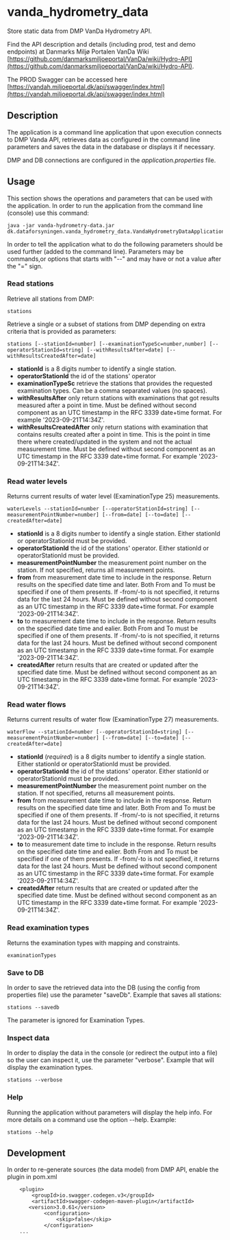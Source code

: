 # vanda_hydrometry_data

Store static data from DMP VanDa Hydrometry API.

Find the API description and details (including prod, test and demo endpoints) at Danmarks Miljø Portalen VanDa Wiki [https://github.com/danmarksmiljoeportal/VanDa/wiki/Hydro-API](https://github.com/danmarksmiljoeportal/VanDa/wiki/Hydro-API).

The PROD Swagger can be accessed here [https://vandah.miljoeportal.dk/api/swagger/index.html](https://vandah.miljoeportal.dk/api/swagger/index.html)

## Description

The application is a command line application that upon execution connects to DMP Vanda API, retrieves data as configured in the command line parameters and saves the data in the database or displays it if necessary.

DMP and DB connections are configured in the  _application.properties_ file. 

## Usage
This section shows the operations and parameters that can be used with the application. In order to run the application from the command line (console) use this command:

	java -jar vanda-hydrometry-data.jar dk.dataforsyningen.vanda_hydrometry_data.VandaHydrometryDataApplication
	
In order to tell the application what to do the following parameters should be used further (added to the command line). Parameters may be commands,or options that starts with "--" and may have or not a value after the "=" sign.

### Read stations

Retrieve all stations from DMP:

	stations
	
Retrieve a single or a subset of stations from DMP depending on extra criteria that is provided as parameters:

	stations [--stationId=number] [--examinationTypeSc=number,number] [--operatorStationId=string] [--withResultsAfter=date] [--withResultsCreatedAfter=date]
	
* **stationId** is a 8 digits number to identify a single station.
* **operatorStationId** the id of the stations' operator
* **examinationTypeSc** retrieve the stations that provides the requested examination types. Can be a comma separated values (no spaces).
* **withResultsAfter** only return stations with examinations that got results measured after a point in time. Must be defined without second component as an UTC timestamp in the RFC 3339 date+time format. For example '2023-09-21T14:34Z'.
* **withResultsCreatedAfter** only return stations with examination that contains results created after a point in time. This is the point in time there where created/updated in the system and not the actual measurement time. Must be defined without second component as an UTC timestamp in the RFC 3339 date+time format. For example '2023-09-21T14:34Z'.

### Read water levels

Returns current results of water level (ExaminationType 25) measurements.

	waterLevels --stationId=number [--operatorStationId=string] [--measurementPointNumber=number] [--from=date] [--to=date] [--createdAfter=date]
	
* **stationId** is a 8 digits number to identify a single station. Either stationId or operatorStationId must be provided.
* **operatorStationId** the id of the stations' operator. Either stationId or operatorStationId must be provided.
* **measurementPointNumber** the measurement point number on the station. If not specified, returns all measurement points.
* **from** from measurement date time to include in the response. Return results on the specified date time and later. Both From and To must be specified if one of them presents. If -from/-to is not specified, it returns data for the last 24 hours. Must be defined without second component as an UTC timestamp in the RFC 3339 date+time format. For example '2023-09-21T14:34Z'.
* **to** to measurement date time to include in the response. Return results on the specified date time and ealier. Both From and To must be specified if one of them presents. If -from/-to is not specified, it returns data for the last 24 hours. Must be defined without second component as an UTC timestamp in the RFC 3339 date+time format. For example '2023-09-21T14:34Z'.
* **createdAfter** return results that are created or updated after the specified date time. Must be defined without second component as an UTC timestamp in the RFC 3339 date+time format. For example '2023-09-21T14:34Z'.

### Read water flows

Returns current results of water flow (ExaminationType 27) measurements.

	waterFlow --stationId=number [--operatorStationId=string] [--measurementPointNumber=number] [--from=date] [--to=date] [--createdAfter=date]
	
* **stationId** (_required_) is a 8 digits number to identify a single station. Either stationId or operatorStationId must be provided.
* **operatorStationId** the id of the stations' operator. Either stationId or operatorStationId must be provided.
* **measurementPointNumber** the measurement point number on the station. If not specified, returns all measurement points.
* **from** from measurement date time to include in the response. Return results on the specified date time and later. Both From and To must be specified if one of them presents. If -from/-to is not specified, it returns data for the last 24 hours. Must be defined without second component as an UTC timestamp in the RFC 3339 date+time format. For example '2023-09-21T14:34Z'.
* **to** to measurement date time to include in the response. Return results on the specified date time and ealier. Both From and To must be specified if one of them presents. If -from/-to is not specified, it returns data for the last 24 hours. Must be defined without second component as an UTC timestamp in the RFC 3339 date+time format. For example '2023-09-21T14:34Z'.
* **createdAfter** return results that are created or updated after the specified date time. Must be defined without second component as an UTC timestamp in the RFC 3339 date+time format. For example '2023-09-21T14:34Z'.


### Read examination types

Returns the examination types with mapping and constraints.

	examinationTypes

	
### Save to DB

In order to save the retrieved data into the DB (using the config from properties file) use the parameter "saveDb". Example that saves all stations:

	stations --savedb
	
The parameter is ignored for Examination Types.

### Inspect data

In order to display the data in the console (or redirect the output into a file) so the user can inspect it, use the parameter "verbose". Example that will display the examination types.

	stations --verbose

### Help

Running the application without parameters will display the help info. For more details on a command use the option --help. Example:

	stations --help


## Development

In order to re-generate sources (the data model) from DMP API, enable the plugin in pom.xml

```
	<plugin>
		<groupId>io.swagger.codegen.v3</groupId>
	    <artifactId>swagger-codegen-maven-plugin</artifactId>
       <version>3.0.61</version>
			<configuration>
        		<skip>false</skip>
    		</configuration>
    ...
```

